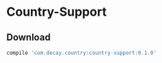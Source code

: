 # Country-Support

Download
--------

```groovy
compile 'com.decay.country:country-support:0.1.0'
```